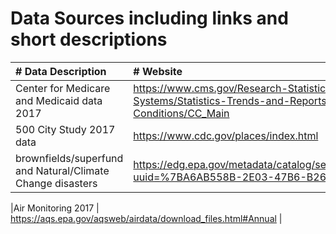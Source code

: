 # Data Sources including links and short descriptions

|# Data Description | # Website | # Filenames |
| :---| :---| :---| 
|Center for Medicare and Medicaid data 2017 | https://www.cms.gov/Research-Statistics-Data-and-Systems/Statistics-Trends-and-Reports/Chronic-Conditions/CC_Main | County_Table_Chronic_Conditions_Spending_2017 |
|500 City Study 2017 data | https://www.cdc.gov/places/index.html | 
|brownfields/superfund and Natural/Climate Change disasters | https://edg.epa.gov/metadata/catalog/search/resource/details.page?uuid=%7BA6AB558B-2E03-47B6-B261-43341B9F6B67%7D | SF_CRSI_OLEM |

|Air Monitoring 2017 | https://aqs.epa.gov/aqsweb/airdata/download_files.html#Annual |


